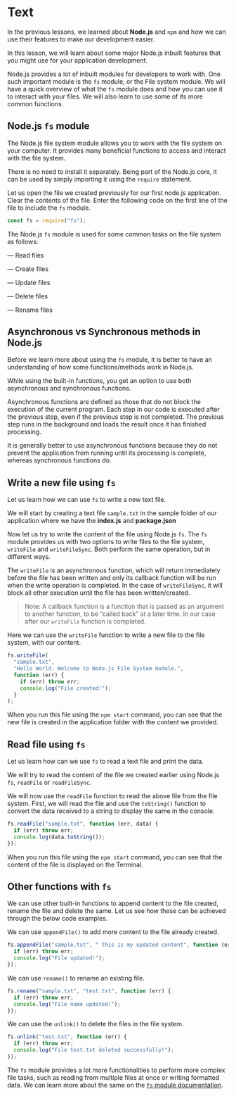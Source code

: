# Text

In the previous lessons, we learned about **Node.js** and `npm` and how we can use their features to make our development easier.

In this lesson, we will learn about some major Node.js inbuilt features that you might use for your application development.

Node.js provides a lot of inbuilt modules for developers to work with. One such important module is the `fs` module, or the File system module. We will have a quick overview of what the `fs` module does and how you can use it to interact with your files. We will also learn to use some of its more common functions.

## Node.js `fs` module

The Node.js file system module allows you to work with the file system on your computer. It provides many beneficial functions to access and interact with the file system.

There is no need to install it separately. Being part of the Node.js core, it can be used by simply importing it using the `require` statement.

Let us open the file we created previously for our first node.js application. Clear the contents of the file. Enter the following code on the first line of the file to include the `fs` module.

```js
const fs = require("fs");
```

The Node.js `fs` module is used for some common tasks on the file system as follows:

— Read files

— Create files

— Update files

— Delete files

— Rename files

## Asynchronous vs Synchronous methods in **Node.js**

Before we learn more about using the `fs` module, it is better to have an understanding of how some functions/methods work in Node.js.

While using the built-in functions, you get an option to use both asynchronous and synchronous functions.

Asynchronous functions are defined as those that do not block the execution of the current program. Each step in our code is executed after the previous step, even if the previous step is not completed. The previous step runs in the background and loads the result once it has finished processing.

It is generally better to use asynchronous functions because they do not prevent the application from running until its processing is complete, whereas synchronous functions do.

## Write a new file using `fs`

Let us learn how we can use `fs` to write a new text file.

We will start by creating a text file `sample.txt` in the sample folder of our application where we have the **index.js** and **package.json**

Now let us try to write the content of the file using Node.js `fs`. The `fs` module provides us with two options to write files to the file system, `writeFile` and `writeFileSync`. Both perform the same operation, but in different ways.

The `writeFile` is an asynchronous function, which will return immediately before the file has been written and only its callback function will be run when the write operation is completed. In the case of `writeFileSync`, it will block all other execution until the file has been written/created.

> Note: A callback function is a function that is passed as an argument to another function, to be “called back” at a later time. In our case after our `writeFile` function is completed.

Here we can use the `writeFile` function to write a new file to the file system, with our content.

```js
fs.writeFile(
  "sample.txt",
  "Hello World. Welcome to Node.js File System module.",
  function (err) {
    if (err) throw err;
    console.log("File created!");
  }
);
```

When you run this file using the `npm start` command, you can see that the new file is created in the application folder with the content we provided.

## Read file using `fs`

Let us learn how can we use `fs` to read a text file and print the data.

We will try to read the content of the file we created earlier using Node.js `fs`, `readFile` or `readFileSync`.

We will now use the `readFile` function to read the above file from the file system. First, we will read the file and use the `toString()` function to convert the data received to a string to display the same in the console.

```js
fs.readFile("sample.txt", function (err, data) {
  if (err) throw err;
  console.log(data.toString());
});
```

When you run this file using the `npm start` command, you can see that the content of the file is displayed on the Terminal.

## Other functions with `fs`

We can use other built-in functions to append content to the file created, rename the file and delete the same. Let us see how these can be achieved through the below code examples.

We can use `appendFile()` to add more content to the file already created.

```js
fs.appendFile("sample.txt", " This is my updated content", function (err) {
  if (err) throw err;
  console.log("File updated!");
});
```

We can use `rename()` to rename an existing file.

```js
fs.rename("sample.txt", "test.txt", function (err) {
  if (err) throw err;
  console.log("File name updated!");
});
```

We can use the `unlink()` to delete the files in the file system.

```js
fs.unlink("test.txt", function (err) {
  if (err) throw err;
  console.log("File test.txt deleted successfully!");
});
```

The `fs` module provides a lot more functionalities to perform more complex file tasks, such as reading from multiple files at once or writing formatted data. We can learn more about the same on the [`fs` module documentation](https://nodejs.org/docs/latest-v16.x/api/fs.html).
